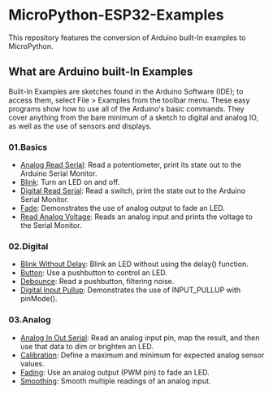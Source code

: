 # MicroPython-ESP32-Examples
This repository features the conversion of Arduino built-In examples to MicroPython.

## What are Arduino built-In Examples
Built-In Examples are sketches found in the Arduino Software (IDE); to access them, select File > Examples from the toolbar menu. These easy programs show how to use all of the Arduino's basic commands. They cover anything from the bare minimum of a sketch to digital and analog IO, as well as the use of sensors and displays.

### 01.Basics
- [Analog Read Serial](https://github.com/Hatem-Zehir/MicroPython-ESP32-Examples/blob/main/01.Basics/AnalogReadSerial.py): Read a potentiometer, print its state out to the Arduino Serial Monitor.
- [Blink](https://github.com/Hatem-Zehir/MicroPython-ESP32-Examples/blob/main/01.Basics/Blink.py): Turn an LED on and off.
- [Digital Read Serial](https://github.com/Hatem-Zehir/MicroPython-ESP32-Examples/blob/main/01.Basics/DigitalReadSerial.py): Read a switch, print the state out to the Arduino Serial Monitor.
- [Fade](https://github.com/Hatem-Zehir/MicroPython-ESP32-Examples/blob/main/01.Basics/Fade.py): Demonstrates the use of analog output to fade an LED.
- [Read Analog Voltage](https://github.com/Hatem-Zehir/MicroPython-ESP32-Examples/blob/main/01.Basics/ReadAnalogVoltage.py): Reads an analog input and prints the voltage to the Serial Monitor.

### 02.Digital
- [Blink Without Delay](https://github.com/Hatem-Zehir/MicroPython-ESP32-Examples/blob/main/02.Digital/BlinkWithoutDelay.py): Blink an LED without using the delay() function.
- [Button](https://github.com/Hatem-Zehir/MicroPython-ESP32-Examples/blob/main/02.Digital/Button.py): Use a pushbutton to control an LED.
- [Debounce](https://github.com/Hatem-Zehir/MicroPython-ESP32-Examples/blob/main/02.Digital/Debounce.py): Read a pushbutton, filtering noise.
- [Digital Input Pullup](https://github.com/Hatem-Zehir/MicroPython-ESP32-Examples/blob/main/02.Digital/DigitalInputPullUp.py): Demonstrates the use of INPUT_PULLUP with pinMode().

### 03.Analog
- [Analog In Out Serial](https://github.com/Hatem-Zehir/MicroPython-ESP32-Examples/blob/main/03.Analog/AnalogInOutSerial.py): Read an analog input pin, map the result, and then use that data to dim or brighten an LED.
- [Calibration](https://github.com/Hatem-Zehir/MicroPython-ESP32-Examples/blob/main/03.Analog/Calibration.py): Define a maximum and minimum for expected analog sensor values.
- [Fading](https://github.com/Hatem-Zehir/MicroPython-ESP32-Examples/blob/main/03.Analog/Fading.py): Use an analog output (PWM pin) to fade an LED.
- [Smoothing](https://github.com/Hatem-Zehir/MicroPython-ESP32-Examples/blob/main/03.Analog/Smoothing.py): Smooth multiple readings of an analog input.
